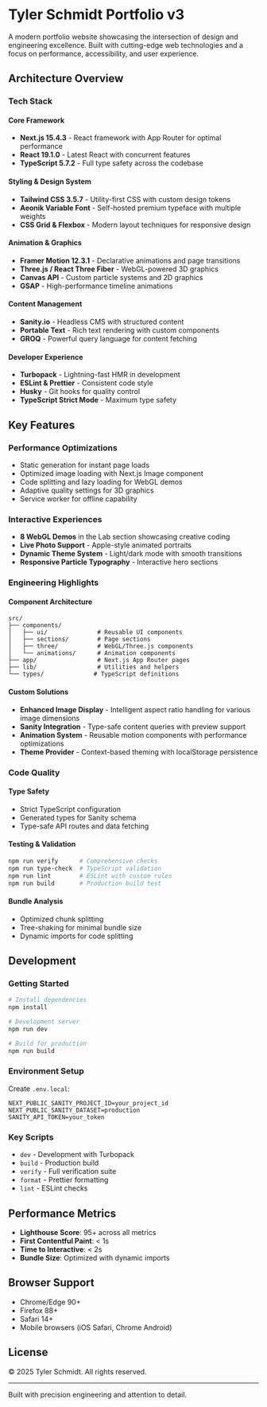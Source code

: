 # Tyler Schmidt Portfolio v3

A modern portfolio website showcasing the intersection of design and engineering excellence. Built with cutting-edge web technologies and a focus on performance, accessibility, and user experience.

## Architecture Overview

### Tech Stack

#### Core Framework
- **Next.js 15.4.3** - React framework with App Router for optimal performance
- **React 19.1.0** - Latest React with concurrent features
- **TypeScript 5.7.2** - Full type safety across the codebase

#### Styling & Design System
- **Tailwind CSS 3.5.7** - Utility-first CSS with custom design tokens
- **Aeonik Variable Font** - Self-hosted premium typeface with multiple weights
- **CSS Grid & Flexbox** - Modern layout techniques for responsive design

#### Animation & Graphics
- **Framer Motion 12.3.1** - Declarative animations and page transitions
- **Three.js / React Three Fiber** - WebGL-powered 3D graphics
- **Canvas API** - Custom particle systems and 2D graphics
- **GSAP** - High-performance timeline animations

#### Content Management
- **Sanity.io** - Headless CMS with structured content
- **Portable Text** - Rich text rendering with custom components
- **GROQ** - Powerful query language for content fetching

#### Developer Experience
- **Turbopack** - Lightning-fast HMR in development
- **ESLint & Prettier** - Consistent code style
- **Husky** - Git hooks for quality control
- **TypeScript Strict Mode** - Maximum type safety

## Key Features

### Performance Optimizations
- Static generation for instant page loads
- Optimized image loading with Next.js Image component
- Code splitting and lazy loading for WebGL demos
- Adaptive quality settings for 3D graphics
- Service worker for offline capability

### Interactive Experiences
- **8 WebGL Demos** in the Lab section showcasing creative coding
- **Live Photo Support** - Apple-style animated portraits
- **Dynamic Theme System** - Light/dark mode with smooth transitions
- **Responsive Particle Typography** - Interactive hero sections

### Engineering Highlights

#### Component Architecture
```
src/
├── components/
│   ├── ui/              # Reusable UI components
│   ├── sections/        # Page sections
│   ├── three/           # WebGL/Three.js components
│   └── animations/      # Animation components
├── app/                 # Next.js App Router pages
├── lib/                 # Utilities and helpers
└── types/              # TypeScript definitions
```

#### Custom Solutions
- **Enhanced Image Display** - Intelligent aspect ratio handling for various image dimensions
- **Sanity Integration** - Type-safe content queries with preview support
- **Animation System** - Reusable motion components with performance optimizations
- **Theme Provider** - Context-based theming with localStorage persistence

### Code Quality

#### Type Safety
- Strict TypeScript configuration
- Generated types for Sanity schema
- Type-safe API routes and data fetching

#### Testing & Validation
```bash
npm run verify      # Comprehensive checks
npm run type-check  # TypeScript validation
npm run lint        # ESLint with custom rules
npm run build       # Production build test
```

#### Bundle Analysis
- Optimized chunk splitting
- Tree-shaking for minimal bundle size
- Dynamic imports for code splitting

## Development

### Getting Started
```bash
# Install dependencies
npm install

# Development server
npm run dev

# Build for production
npm run build
```

### Environment Setup
Create `.env.local`:
```env
NEXT_PUBLIC_SANITY_PROJECT_ID=your_project_id
NEXT_PUBLIC_SANITY_DATASET=production
SANITY_API_TOKEN=your_token
```

### Key Scripts
- `dev` - Development with Turbopack
- `build` - Production build
- `verify` - Full verification suite
- `format` - Prettier formatting
- `lint` - ESLint checks

## Performance Metrics

- **Lighthouse Score**: 95+ across all metrics
- **First Contentful Paint**: < 1s
- **Time to Interactive**: < 2s
- **Bundle Size**: Optimized with dynamic imports

## Browser Support

- Chrome/Edge 90+
- Firefox 88+
- Safari 14+
- Mobile browsers (iOS Safari, Chrome Android)

## License

© 2025 Tyler Schmidt. All rights reserved.

---

Built with precision engineering and attention to detail.
